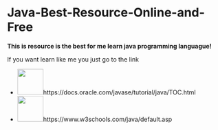 # Java-Best-Resource-Online-and-Free
<b>This is resource is the best for me learn java programming languague!</b>

If you want learn like me you just go to the link
<ul>
  <li>
    <img src="https://purepng.com/public/uploads/large/purepng.com-oracle-logologobrand-logoiconslogos-251519939816xngul.png" width="60" height="60></img>
    <a href="https://docs.oracle.com/javase/tutorial/java/TOC.html">https://docs.oracle.com/javase/tutorial/java/TOC.html</a>
  </li>
  <li>
    <img src="https://image.winudf.com/v2/image1/Y29tLnBhcmFtb3VudC53M3NjaG9vbF9pY29uXzE1NzI1OTg0MzVfMDcy/icon.png?w=170&fakeurl=1" width="60" height="60></img>
    <a href="https://www.w3schools.com/java/default.asp">https://www.w3schools.com/java/default.asp</a>
  </li>
</ul>
